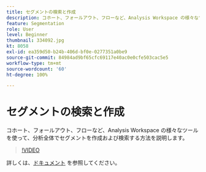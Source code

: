 ```yaml
---
title: セグメントの検索と作成
description: コホート、フォールアウト、フローなど、Analysis Workspace の様々なツールを使って、分析全体でセグメントを作成および検索する方法を説明します。
feature: Segmentation
role: User
level: Beginner
thumbnail: 334092.jpg
kt: 8058
exl-id: ea359d50-b24b-406d-bf0e-0277351a0be9
source-git-commit: 84984ad9bf65cfc69117e40ac0e0cfe503cac5e5
workflow-type: tm+mt
source-wordcount: '60'
ht-degree: 100%

---
```


# セグメントの検索と作成

コホート、フォールアウト、フローなど、Analysis Workspace の様々なツールを使って、分析全体でセグメントを作成および検索する方法を説明します。

>[!VIDEO](https://video.tv.adobe.com/v/3416042/?quality=12&learn=on&captions=jpn)

詳しくは、[ドキュメント](https://experienceleague.adobe.com/docs/analytics/components/segmentation/segmentation-workflow/seg-workflow.html?lang=ja) を参照してください。
